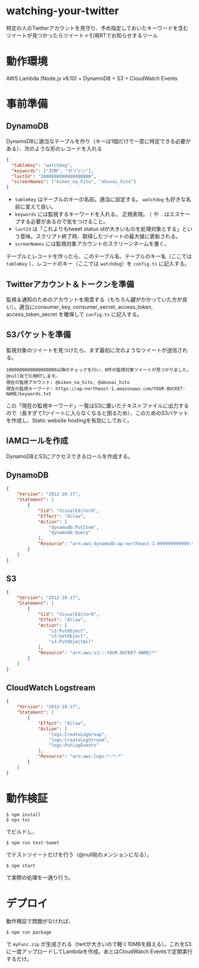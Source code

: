 # watching-your-twitter
特定の人のTwitterアカウントを見守り、予め指定しておいたキーワードを含むツイートが見つかったらツイート＋引用RTでお知らせするツール

# 動作環境
AWS Lambda (Node.js v8.10) + DynamoDB + S3 + CloudWatch Events

# 事前準備
## DynamoDB
DynamoDBに適当なテーブルを作り（キーは1個だけで一意に特定できる必要がある）、次のような形のレコードを入れる

```json
{
  "tableKey": "watchdog",
  "keywords": ["刃物", "ガソリン"],
  "lastId": "1000000000000000000",
  "screenNames": ["kiken_na_hito", "abunai_hito"]
}
```

* `tableKey` はテーブルのキーの名前。適当に設定する。 `watchdog` も好きな名前に変えて良い。
* `keywords` には監視するキーワードを入れる。 正規表現。 `[` や `.` はエスケープする必要があるので気をつけること。
* `lastId` は「これよりもtweet status idが大きいものを処理対象とする」という意味。スクリプト終了時、取得したツイートの最大値に更新される。
* `screenNames` には監視対象アカウントのスクリーンネームを書く。

テーブルとレコードを作ったら、このテーブル名、テーブルのキー名（ここでは `tableKey` ）、レコードのキー（ここでは `watchdog`）を `config.ts` に記入する。

## Twitterアカウント＆トークンを準備
監視＆通知のためのアカウントを用意する（もちろん鍵がかかっていた方が良い）。適当にconsumer_key, consumer_secret, access_token, access_token_secret を確保して `config.ts` に記入する。

## S3バケットを準備
監視対象のツイートを見つけたら、まず最初に次のようなツイートが送信される。

```
1000000000000000000以降のチェックを行い、N件の監視対象ツイートが見つかりました。 @null宛で引用RTします。
現在の監視アカウント: @kiken_na_hito, @abunai_hito
現在の監視キーワード: https://ap-northeast-1.amazonaws.com/YOUR-BUCKET-NAME/keywords.txt
```

この「現在の監視キーワード」一覧はS3に置いたテキストファイルに出力するので（長すぎて1ツイートに入らなくなると困るため）、このためのS3バケットを作成し、Static website hostingを有効にしておく。

## IAMロールを作成
DynamoDBとS3にアクセスできるロールを作成する。

## DynamoDB
```json
{
    "Version": "2012-10-17",
    "Statement": [
        {
            "Sid": "VisualEditor0",
            "Effect": "Allow",
            "Action": [
                "dynamodb:PutItem",
                "dynamodb:Query"
            ],
            "Resource": "arn:aws:dynamodb:ap-northeast-1:999999999999:table/YOUR-TABLE-NAME"
        }
    ]
}
```

## S3
```json
{
    "Version": "2012-10-17",
    "Statement": [
        {
            "Sid": "VisualEditor0",
            "Effect": "Allow",
            "Action": [
                "s3:PutObject",
                "s3:GetObject",
                "s3:PutObjectAcl"
            ],
            "Resource": "arn:aws:s3:::YOUR-BUCKET-NAME/*"
        }
    ]
}
```

## CloudWatch Logstream
```json
{
    "Version": "2012-10-17",
    "Statement": [
        {
            "Effect": "Allow",
            "Action": [
                "logs:CreateLogGroup",
                "logs:CreateLogStream",
                "logs:PutLogEvents"
            ],
            "Resource": "arn:aws:logs:*:*:*"
        }
    ]
}
```

# 動作検証
```
$ npm install
$ npx tsc
```
でビルドし、
```
$ npm run test-tweet
```
でテストツイートだけを行う（@null宛のメンションになる）。
```
$ npm start
```
で実際の処理を一通り行う。

# デプロイ
動作検証で問題がなければ、
```
$ npm run package
```
で `myFunc.zip` が生成される（twitが大きいので軽く10MBを超える）。これをS3に一度アップロードしてLambdaを作成。あとはCloudWatch Eventsで定期実行するだけ。